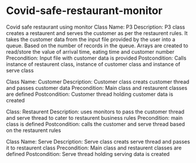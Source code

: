 # Covid-safe-restaurant-monitor
Covid safe restaurant using monitor
Class Name: P3 
 Description: P3 class creates a restaurent and serves the customer as per the restaurent rules. It takes the customer data  from the input file provided by the user into a queue. Based on the number of records in the queue. Arrays are created to read/store
 the value of arrival time, eating time and customer number
 Precondition: Input file with customer data is provided
 Postcondition: Calls instance of restaurent class, instance of customer class and instance of serve class
 
 Class Name: Customer 
 Description: Customer class creats customer thread and passes customer data
 Precondition: Main class and restaurent classes are defined
 Postcondition: Customer thread holding customer data is created 
 
 Class: Restaurent 
 Description: uses monitors to pass the customer thread and serve thread to cater to restaurent business rules
 Precondition: main class is defined
 Postcondition: calls the customer and serve thread based on the restaurent rules 
 
 Class Name: Serve 
 Description: Serve class creats serve thread and passes it to restaurent class
 Precondition: Main class and restaurent classes are defined
 Postcondition: Serve thread holding serving data is created 

